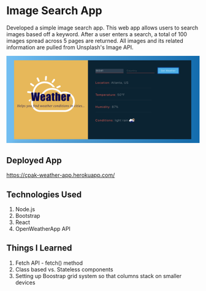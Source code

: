 # Image Search App

Developed a simple image search app. This web app allows users to search images based off a keyword. After a user enters a search, a total of 100 images spread across 5 pages are returned. All images and its related information are pulled from Unsplash's Image API.

![alt text](https://github.com/cpak125/Weather_App/blob/master/src/img/screenshot.png)

## Deployed App
https://cpak-weather-app.herokuapp.com/

## Technologies Used
1. Node.js
2. Bootstrap
3. React
4. OpenWeatherApp API

## Things I Learned
1. Fetch API - fetch() method
2. Class based vs. Stateless components
3. Setting up Boostrap grid system so that columns stack on smaller devices